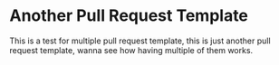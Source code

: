 # Another Pull Request Template
This is a test for multiple pull request template, this is just another pull request template, wanna see how having multiple of them works.